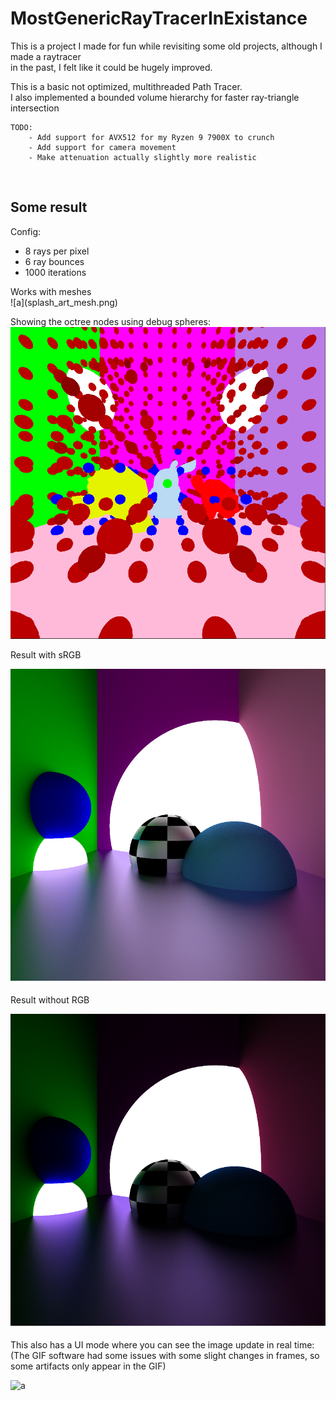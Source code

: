 # MostGenericRayTracerInExistance

This is a project I made for fun while revisiting some old projects, although I made a raytracer<br>
in the past, I felt like it could be hugely improved.<br>

This is a basic not optimized, multithreaded Path Tracer.<br>
I also implemented a bounded volume hierarchy for faster ray-triangle intersection<br>

```
TODO:
    - Add support for AVX512 for my Ryzen 9 7900X to crunch
    - Add support for camera movement
    - Make attenuation actually slightly more realistic
```
 <br>

## Some result
Config:
<ul>
    <li> 8 rays per pixel
    <li> 6 ray bounces
    <li> 1000 iterations
</ul>
Works with meshes<br>
![a](splash_art_mesh.png)


Showing the octree nodes using debug spheres:<br>
![a](octree_nodes.png)

Result with sRGB<br>

![a](splash_art_srgb.png)

Result without RGB<br>

![a](splash_art_rgb.png)

This also has a UI mode where you can see the image update in real time:
(The GIF software had some issues with some slight changes in frames, so some artifacts only appear in the GIF)

![a](path_tracing.gif)
